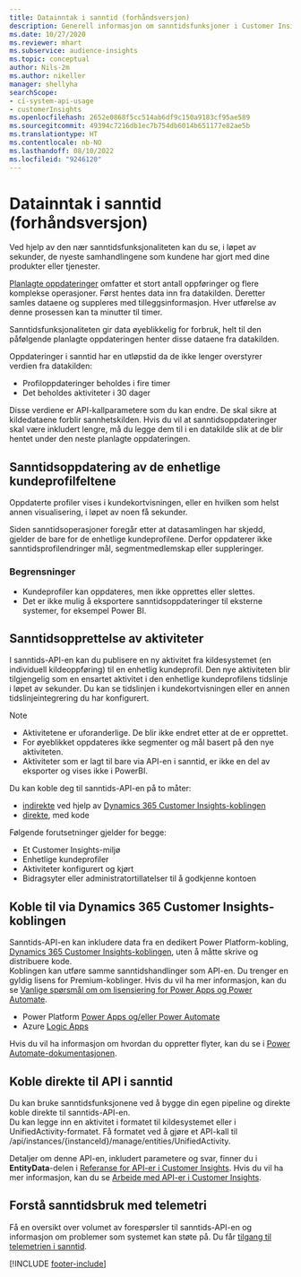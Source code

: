 ```yaml
---
title: Datainntak i sanntid (forhåndsversjon)
description: Generell informasjon om sanntidsfunksjoner i Customer Insights.
ms.date: 10/27/2020
ms.reviewer: mhart
ms.subservice: audience-insights
ms.topic: conceptual
author: Nils-2m
ms.author: nikeller
manager: shellyha
searchScope:
- ci-system-api-usage
- customerInsights
ms.openlocfilehash: 2652e0868f5cc514ab6df9c150a9183cf95ae589
ms.sourcegitcommit: 49394c7216db1ec7b754db6014b651177e82ae5b
ms.translationtype: HT
ms.contentlocale: nb-NO
ms.lasthandoff: 08/10/2022
ms.locfileid: "9246120"
---
```

# <a name="real-time-data-ingestion-preview"></a>Datainntak i sanntid (forhåndsversjon)

Ved hjelp av den nær sanntidsfunksjonaliteten kan du se, i løpet av sekunder, de nyeste samhandlingene som kundene har gjort med dine produkter eller tjenester.

[Planlagte oppdateringer](schedule-refresh.md) omfatter et stort antall oppføringer og flere komplekse operasjoner. Først hentes data inn fra datakilden. Deretter samles dataene og suppleres med tilleggsinformasjon. Hver utførelse av denne prosessen kan ta minutter til timer.

Sanntidsfunksjonaliteten gir data øyeblikkelig for forbruk, helt til den påfølgende planlagte oppdateringen henter disse dataene fra datakilden.

Oppdateringer i sanntid har en utløpstid da de ikke lenger overstyrer verdien fra datakilden:

- Profiloppdateringer beholdes i fire timer
- Det beholdes aktiviteter i 30 dager

Disse verdiene er API-kallparametere som du kan endre. De skal sikre at kildedataene forblir sannhetskilden. Hvis du vil at sanntidsoppdateringer skal være inkludert lengre, må du legge dem til i en datakilde slik at de blir hentet under den neste planlagte oppdateringen.

## <a name="real-time-update-of-the-unified-customer-profile-fields"></a>Sanntidsoppdatering av de enhetlige kundeprofilfeltene

Oppdaterte profiler vises i kundekortvisningen, eller en hvilken som helst annen visualisering, i løpet av noen få sekunder.

Siden sanntidsoperasjoner foregår etter at datasamlingen har skjedd, gjelder de bare for de enhetlige kundeprofilene. Derfor oppdaterer ikke sanntidsprofilendringer mål, segmentmedlemskap eller suppleringer.

### <a name="limitations"></a>Begrensninger

- Kundeprofiler kan oppdateres, men ikke opprettes eller slettes.
- Det er ikke mulig å eksportere sanntidsoppdateringer til eksterne systemer, for eksempel Power BI.

## <a name="real-time-creation-of-activities"></a>Sanntidsopprettelse av aktiviteter

I sanntids-API-en kan du publisere en ny aktivitet fra kildesystemet (en individuell kildeoppføring) til en enhetlig kundeprofil. Den nye aktiviteten blir tilgjengelig som en ensartet aktivitet i den enhetlige kundeprofilens tidslinje i løpet av sekunder. Du kan se tidslinjen i kundekortvisningen eller en annen tidslinjeintegrering du har konfigurert.

> [!NOTE]
>
> - Aktivitetene er uforanderlige. De blir ikke endret etter at de er opprettet.
> - For øyeblikket oppdateres ikke segmenter og mål basert på den nye aktiviteten.
> - Aktiviteter som er lagt til bare via API-en i sanntid, er ikke en del av eksporter og vises ikke i PowerBI.

Du kan koble deg til sanntids-API-en på to måter:

- [indirekte](#connect-via-the-dynamics-365-customer-insights-connector) ved hjelp av [Dynamics 365 Customer Insights-koblingen](/connectors/customerinsights/)
- [direkte](#connect-directly-to-the-real-time-api), med kode

Følgende forutsetninger gjelder for begge:

- Et Customer Insights-miljø
- Enhetlige kundeprofiler
- Aktiviteter konfigurert og kjørt
- Bidragsyter eller administratortillatelser til å godkjenne kontoen

## <a name="connect-via-the-dynamics-365-customer-insights-connector"></a>Koble til via Dynamics 365 Customer Insights-koblingen

Sanntids-API-en kan inkludere data fra en dedikert Power Platform-kobling, [Dynamics 365 Customer Insights-koblingen](/connectors/customerinsights/), uten å måtte skrive og distribuere kode.    
Koblingen kan utføre samme sanntidshandlinger som API-en. Du trenger en gyldig lisens for Premium-koblinger. Hvis du vil ha mer informasjon, kan du se [Vanlige spørsmål om om lisensiering for Power Apps og Power Automate](/power-platform/admin/powerapps-flow-licensing-faq).

- Power Platform [Power Apps og/eller Power Automate](/connectors/)
- Azure [Logic Apps](/azure/connectors/apis-list)

Hvis du vil ha informasjon om hvordan du oppretter flyter, kan du se i [Power Automate-dokumentasjonen](/power-automate/).

## <a name="connect-directly-to-the-real-time-api"></a>Koble direkte til API i sanntid

Du kan bruke sanntidsfunksjonene ved å bygge din egen pipeline og direkte koble direkte til sanntids-API-en.    
Du kan legge inn en aktivitet i formatet til kildesystemet eller i UnifiedActivity-formatet. Få formatet ved å gjøre et API-kall til /api/instances/{instanceId}/manage/entities/UnifiedActivity.

Detaljer om denne API-en, inkludert parametere og svar, finner du i **EntityData**-delen i [Referanse for API-er i Customer Insights](https://developer.ci.ai.dynamics.com/api-details#api=CustomerInsights). Hvis du vil ha mer informasjon, kan du se [Arbeide med API-er i Customer Insights](apis.md).

## <a name="understand-your-real-time-usage-with-telemetry"></a>Forstå sanntidsbruk med telemetri

Få en oversikt over volumet av forespørsler til sanntids-API-en og informasjon om problemer som systemet kan støte på. Du får [tilgang til telemetrien i sanntid](system.md#view-api-usage). 


[!INCLUDE [footer-include](includes/footer-banner.md)]
